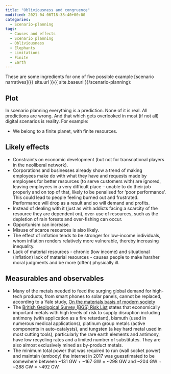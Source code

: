 ```yaml
---
title: "Obliviousness and congruence"
modified: 2021-04-06T18:38:40+00:00
categories:
  - Scenario-planning
tags:
  - Causes and effects
  - Scenario planning
  - Obliviousness
  - Elephants
  - Limitations
  - Finite
  - Earth
---
```


These are some ingredients for one of five possible example [scenario narratives]({{ site.url }}{{ site.baseurl }}/scenario-planning):

## Plot

In scenario planning everything is a prediction. None of it is real. All predictions are wrong. And that which gets overlooked in most (if not all) digital scenarios is reality. For example:

* We belong to a finite planet, with finite resources.

## Likely effects

* Constraints on economic development (but not for transnational players in the neoliberal network).
* Corporations and businesses already show a trend of making employees make do with what they have and requests made by employees for better resources (to serve customers with) are ignored, leaving employees in a very difficult place – unable to do their job properly and on top of that, likely to be penalised for ‘poor performance’. This could lead to people feeling burned out and frustrated. Performance will drop as a result and so will demand and profits.
* Instead of dealing with it (just as with addicts facing a scarcity of the resource they are dependent on), over-use of resources, such as the depletion of rain forests and over-fishing can occur.
* Opportunism can increase.
* Misuse of scarce resources is also likely.
* The effect of inflation tends to be stronger for low-income individuals, whom inflation renders relatively more vulnerable, thereby increasing inequality.
* Lack of material resources - chronic (low income) and situational (inflation) lack of material resources - causes people to make harsher moral judgments and be more (often) physically ill.

## Measurables and observables

* Many of the metals needed to feed the surging global demand for high-tech products, from smart phones to solar panels, cannot be replaced, according to a Yale study, [On the materials basis of modern society](https://www.pnas.org/content/112/20/6295)
* The [British Geological Survey (BGS) Risk List](https://www2.bgs.ac.uk/mineralsuk/statistics/riskList.html) states that economically important metals with high levels of risk to supply disruption including antimony (with application as a fire retardant), bismuth (used in numerous medical applications), platinum group metals (active components in auto-catalysts), and tungsten (a key hard metal used in most cutting tools), particularly the rare earth elements and antimony, have low recycling rates and a limited number of substitutes. They are also almost exclusively mined as by-product metals. 
* The minimum total power that was required to run (wall socket power) and maintain (embody) the internet in 2017 was guesstimated to be somewhere between ~131 GW + ~167 GW = ~298 GW and ~204 GW + ~288 GW = ~492 GW. 




